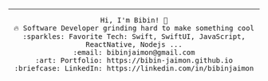 <hr></hr>
<p align="center">
  <samp>
    Hi, I'm Bibin! 👋 <br>
    🔥 Software Developer grinding hard to make something cool  <br>
    :sparkles: Favorite Tech: Swift, SwiftUI, JavaScript, ReactNative, Nodejs ... <br>
    :email:	bibinjaimon@gmail.com <br>
    :art: Portfolio: https://bibin-jaimon.github.io <br>
    :briefcase: LinkedIn: https://linkedin.com/in/bibinjaimon <br>
  </samp>
</p>
<!--
**bibin-jaimon/bibin-jaimon** is a ✨ _special_ ✨ repository because its `README.md` (this file) appears on your GitHub profile.

Here are some ideas to get you started:

- 🔭 I’m currently working on ...
- 🌱 I’m currently learning ...
- 👯 I’m looking to collaborate on ...
- 🤔 I’m looking for help with ...
- 💬 Ask me about ...
- 📫 How to reach me: ...
- 😄 Pronouns: ...
- ⚡ Fun fact: ...
-->
